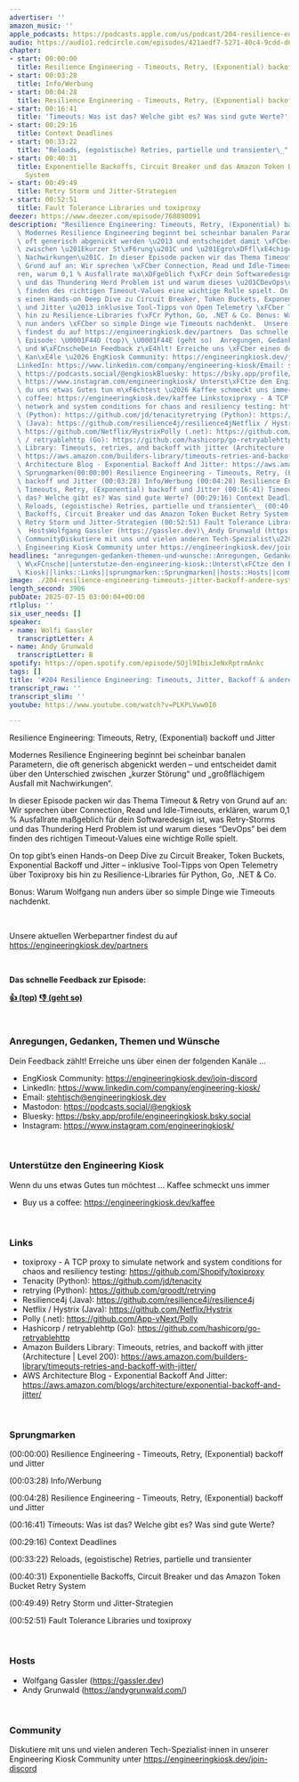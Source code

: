 ```yaml
---
advertiser: ''
amazon_music: ''
apple_podcasts: https://podcasts.apple.com/us/podcast/204-resilience-engineering-timeouts-jitter-backoff/id1603082924?i=1000717269778&uo=4
audio: https://audio1.redcircle.com/episodes/421aedf7-5271-40c4-9cdd-d0be2f4897fa/stream.mp3
chapter:
- start: 00:00:00
  title: Resilience Engineering - Timeouts, Retry, (Exponential) backoff und Jitter
- start: 00:03:28
  title: Info/Werbung
- start: 00:04:28
  title: Resilience Engineering - Timeouts, Retry, (Exponential) backoff und Jitter
- start: 00:16:41
  title: 'Timeouts: Was ist das? Welche gibt es? Was sind gute Werte?'
- start: 00:29:16
  title: Context Deadlines
- start: 00:33:22
  title: "Reloads, (egoistische) Retries, partielle und transienter\_"
- start: 00:40:31
  title: Exponentielle Backoffs, Circuit Breaker und das Amazon Token Bucket Retry
    System
- start: 00:49:49
  title: Retry Storm und Jitter-Strategien
- start: 00:52:51
  title: Fault Tolerance Libraries und toxiproxy
deezer: https://www.deezer.com/episode/768890091
description: "Resilience Engineering: Timeouts, Retry, (Exponential) backoff und Jitter\
  \ Modernes Resilience Engineering beginnt bei scheinbar banalen Parametern, die\
  \ oft generisch abgenickt werden \u2013 und entscheidet damit \xFCber den Unterschied\
  \ zwischen \u201Ekurzer St\xF6rung\u201C und \u201Egro\xDFfl\xE4chigem Ausfall mit\
  \ Nachwirkungen\u201C. In dieser Episode packen wir das Thema Timeout & Retry von\
  \ Grund auf an: Wir sprechen \xFCber Connection, Read und Idle-Timeouts, erkl\xE4\
  ren, warum 0,1 % Ausfallrate ma\xDFgeblich f\xFCr dein Softwaredesign ist, was Retry-Storms\
  \ und das Thundering Herd Problem ist und warum dieses \u201CDevOps\u201D bei dem\
  \ finden des richtigen Timeout-Values eine wichtige Rolle spielt. On top gibt\u2019\
  s einen Hands-on Deep Dive zu Circuit Breaker, Token Buckets, Exponential Backoff\
  \ und Jitter \u2013 inklusive Tool-Tipps von Open Telemetry \xFCber Toxiproxy bis\
  \ hin zu Resilience-Libraries f\xFCr Python, Go, .NET & Co. Bonus: Warum Wolfgang\
  \ nun anders \xFCber so simple Dinge wie Timeouts nachdenkt.  Unsere aktuellen Werbepartner\
  \ findest du auf https://engineeringkiosk.dev/partners  Das schnelle Feedback zur\
  \ Episode: \U0001F44D (top)\_\U0001F44E (geht so)  Anregungen, Gedanken, Themen\
  \ und W\xFCnscheDein Feedback z\xE4hlt! Erreiche uns \xFCber einen der folgenden\
  \ Kan\xE4le \u2026 EngKiosk Community: https://engineeringkiosk.dev/join-discord\_\
  LinkedIn: https://www.linkedin.com/company/engineering-kiosk/Email: stehtisch@engineeringkiosk.devMastodon:\
  \ https://podcasts.social/@engkioskBluesky: https://bsky.app/profile/engineeringkiosk.bsky.socialInstagram:\
  \ https://www.instagram.com/engineeringkiosk/ Unterst\xFCtze den Engineering KioskWenn\
  \ du uns etwas Gutes tun m\xF6chtest \u2026 Kaffee schmeckt uns immer\_ Buy us a\
  \ coffee: https://engineeringkiosk.dev/kaffee Linkstoxiproxy - A TCP proxy to simulate\
  \ network and system conditions for chaos and resiliency testing: https://github.com/Shopify/toxiproxyTenacity\
  \ (Python): https://github.com/jd/tenacityretrying (Python): https://github.com/groodt/retryingResilience4j\
  \ (Java): https://github.com/resilience4j/resilience4jNetflix / Hystrix (Java):\
  \ https://github.com/Netflix/HystrixPolly (.net): https://github.com/App-vNext/PollyHashicorp\
  \ / retryablehttp (Go): https://github.com/hashicorp/go-retryablehttpAmazon Builders\
  \ Library: Timeouts, retries, and backoff with jitter (Architecture | Level 200):\
  \ https://aws.amazon.com/builders-library/timeouts-retries-and-backoff-with-jitter/AWS\
  \ Architecture Blog - Exponential Backoff And Jitter: https://aws.amazon.com/blogs/architecture/exponential-backoff-and-jitter/\
  \ Sprungmarken(00:00:00) Resilience Engineering - Timeouts, Retry, (Exponential)\
  \ backoff und Jitter (00:03:28) Info/Werbung (00:04:28) Resilience Engineering -\
  \ Timeouts, Retry, (Exponential) backoff und Jitter (00:16:41) Timeouts: Was ist\
  \ das? Welche gibt es? Was sind gute Werte? (00:29:16) Context Deadlines (00:33:22)\
  \ Reloads, (egoistische) Retries, partielle und transienter\_ (00:40:31) Exponentielle\
  \ Backoffs, Circuit Breaker und das Amazon Token Bucket Retry System (00:49:49)\
  \ Retry Storm und Jitter-Strategien (00:52:51) Fault Tolerance Libraries und toxiproxy\
  \  HostsWolfgang Gassler (https://gassler.dev)\_Andy Grunwald (https://andygrunwald.com/)\uFEFF\
  \ CommunityDiskutiere mit uns und vielen anderen Tech-Spezialist\u22C5innen in unserer\
  \ Engineering Kiosk Community unter https://engineeringkiosk.dev/join-discord"
headlines: "anregungen-gedanken-themen-und-wunsche::Anregungen, Gedanken, Themen und\
  \ W\xFCnsche||unterstutze-den-engineering-kiosk::Unterst\xFCtze den Engineering\
  \ Kiosk||links::Links||sprungmarken::Sprungmarken||hosts::Hosts||community::Community"
image: ./204-resilience-engineering-timeouts-jitter-backoff-andere-systemretter.jpg
length_second: 3906
pubDate: 2025-07-15 03:00:04+00:00
rtlplus: ''
six_user_needs: []
speaker:
- name: Wolfi Gassler
  transcriptLetter: A
- name: Andy Grunwald
  transcriptLetter: B
spotify: https://open.spotify.com/episode/5Ojl9IbixJeNxRptrmAnkc
tags: []
title: '#204 Resilience Engineering: Timeouts, Jitter, Backoff & andere Systemretter'
transcript_raw: ''
transcript_slim: ''
youtube: https://www.youtube.com/watch?v=PLKPLVww0I0

---
```

<p>Resilience Engineering: Timeouts, Retry, (Exponential) backoff und Jitter</p><p>Modernes Resilience Engineering beginnt bei scheinbar banalen Parametern, die oft generisch abgenickt werden – und entscheidet damit über den Unterschied zwischen „kurzer Störung“ und „großflächigem Ausfall mit Nachwirkungen“.</p><p>In dieser Episode packen wir das Thema Timeout &amp; Retry von Grund auf an: Wir sprechen über Connection, Read und Idle-Timeouts, erklären, warum 0,1 % Ausfallrate maßgeblich für dein Softwaredesign ist, was Retry-Storms und das Thundering Herd Problem ist und warum dieses “DevOps” bei dem finden des richtigen Timeout-Values eine wichtige Rolle spielt.</p><p>On top gibt’s einen Hands-on Deep Dive zu Circuit Breaker, Token Buckets, Exponential Backoff und Jitter – inklusive Tool-Tipps von Open Telemetry über Toxiproxy bis hin zu Resilience-Libraries für Python, Go, .NET &amp; Co.</p><p>Bonus: Warum Wolfgang nun anders über so simple Dinge wie Timeouts nachdenkt.</p><p><br></p><p>Unsere aktuellen Werbepartner findest du auf <a href="https://engineeringkiosk.dev/partners">https://engineeringkiosk.dev/partners</a></p><p><br></p><p><strong>Das schnelle Feedback zur Episode:</strong></p><p><a href="https://api.openpodcast.dev/feedback/204/upvote" rel="nofollow"><strong>👍 (top)</strong></a><strong> </strong><a href="https://api.openpodcast.dev/feedback/204/downvote" rel="nofollow"><strong>👎 (geht so)</strong></a></p><p><br></p><h3 id="anregungen-gedanken-themen-und-wunsche">Anregungen, Gedanken, Themen und Wünsche</h3><p>Dein Feedback zählt! Erreiche uns über einen der folgenden Kanäle …</p><ul><li>EngKiosk Community: <a href="https://engineeringkiosk.dev/join-discord">https://engineeringkiosk.dev/join-discord</a> </li><li>LinkedIn: <a href="https://www.linkedin.com/company/engineering-kiosk/" rel="nofollow">https://www.linkedin.com/company/engineering-kiosk/</a></li><li>Email: <a href="mailto:stehtisch@engineeringkiosk.dev" rel="nofollow">stehtisch@engineeringkiosk.dev</a></li><li>Mastodon: <a href="https://podcasts.social/@engkiosk" rel="nofollow">https://podcasts.social/@engkiosk</a></li><li>Bluesky: <a href="https://bsky.app/profile/engineeringkiosk.bsky.social" rel="nofollow">https://bsky.app/profile/engineeringkiosk.bsky.social</a></li><li>Instagram: <a href="https://www.instagram.com/engineeringkiosk/" rel="nofollow">https://www.instagram.com/engineeringkiosk/</a></li></ul><p><br></p><h3 id="unterstutze-den-engineering-kiosk">Unterstütze den Engineering Kiosk</h3><p>Wenn du uns etwas Gutes tun möchtest … Kaffee schmeckt uns immer </p><ul><li>Buy us a coffee: <a href="https://engineeringkiosk.dev/kaffee">https://engineeringkiosk.dev/kaffee</a></li></ul><p><br></p><h3 id="links">Links</h3><ul><li>toxiproxy - A TCP proxy to simulate network and system conditions for chaos and resiliency testing: <a href="https://github.com/Shopify/toxiproxy" rel="nofollow">https://github.com/Shopify/toxiproxy</a></li><li>Tenacity (Python): <a href="https://github.com/jd/tenacity" rel="nofollow">https://github.com/jd/tenacity</a></li><li>retrying (Python): <a href="https://github.com/groodt/retrying" rel="nofollow">https://github.com/groodt/retrying</a></li><li>Resilience4j (Java): <a href="https://github.com/resilience4j/resilience4j" rel="nofollow">https://github.com/resilience4j/resilience4j</a></li><li>Netflix / Hystrix (Java): <a href="https://github.com/Netflix/Hystrix" rel="nofollow">https://github.com/Netflix/Hystrix</a></li><li>Polly (.net): <a href="https://github.com/App-vNext/Polly" rel="nofollow">https://github.com/App-vNext/Polly</a></li><li>Hashicorp / retryablehttp (Go): <a href="https://github.com/hashicorp/go-retryablehttp" rel="nofollow">https://github.com/hashicorp/go-retryablehttp</a></li><li>Amazon Builders Library: Timeouts, retries, and backoff with jitter (Architecture | Level 200): <a href="https://aws.amazon.com/builders-library/timeouts-retries-and-backoff-with-jitter/" rel="nofollow">https://aws.amazon.com/builders-library/timeouts-retries-and-backoff-with-jitter/</a></li><li>AWS Architecture Blog - Exponential Backoff And Jitter: <a href="https://aws.amazon.com/blogs/architecture/exponential-backoff-and-jitter/" rel="nofollow">https://aws.amazon.com/blogs/architecture/exponential-backoff-and-jitter/</a></li></ul><p><br></p><h3 id="sprungmarken">Sprungmarken</h3><p>(00:00:00) Resilience Engineering - Timeouts, Retry, (Exponential) backoff und Jitter</p><p>(00:03:28) Info/Werbung</p><p>(00:04:28) Resilience Engineering - Timeouts, Retry, (Exponential) backoff und Jitter</p><p>(00:16:41) Timeouts: Was ist das? Welche gibt es? Was sind gute Werte?</p><p>(00:29:16) Context Deadlines</p><p>(00:33:22) Reloads, (egoistische) Retries, partielle und transienter </p><p>(00:40:31) Exponentielle Backoffs, Circuit Breaker und das Amazon Token Bucket Retry System</p><p>(00:49:49) Retry Storm und Jitter-Strategien</p><p>(00:52:51) Fault Tolerance Libraries und toxiproxy</p><p><br></p><h3 id="hosts">Hosts</h3><ul><li>Wolfgang Gassler (<a href="https://gassler.dev" rel="nofollow">https://gassler.dev</a>) </li><li>Andy Grunwald (<a href="https://andygrunwald.com/" rel="nofollow">https://andygrunwald.com/</a>)</li></ul><p>﻿</p><h3 id="community">Community</h3><p>Diskutiere mit uns und vielen anderen Tech-Spezialist⋅innen in unserer Engineering Kiosk Community unter <a href="https://engineeringkiosk.dev/join-discord">https://engineeringkiosk.dev/join-discord</a> </p>